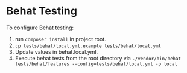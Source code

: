 # Behat Testing

To configure Behat testing:

1. run `composer install` in project root. 
1. `cp tests/behat/local.yml.example tests/behat/local.yml`
1. Update values in behat.local.yml.
1. Execute behat tests from the root directory via `./vendor/bin/behat tests/behat/features --config=tests/behat/local.yml -p local`
